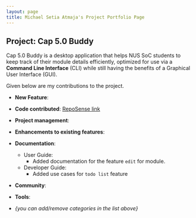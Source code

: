 ```yaml
---
layout: page
title: Michael Setia Atmaja's Project Portfolio Page
---
```


## Project: Cap 5.0 Buddy

Cap 5.0 Buddy is a desktop application that helps NUS SoC students to keep track of their module details efficiently, optimized for use via a
**Command Line Interface** (CLI) while still having the benefits of a Graphical User Interface (GUI).

Given below are my contributions to the project.

* **New Feature**:

* **Code contributed**: [RepoSense link](https://nus-cs2103-ay2021s1.github.io/tp-dashboard/#breakdown=true&search=michael-setia&sort=groupTitle&sortWithin=title&since=2020-08-14&timeframe=commit&mergegroup=&groupSelect=groupByRepos&checkedFileTypes=docs~functional-code~test-code~other&tabOpen=true&tabType=authorship&tabAuthor=michael-setia&tabRepo=AY2021S1-CS2103T-F12-3%2Ftp%5Bmaster%5D&authorshipIsMergeGroup=false&authorshipFileTypes=docs)

* **Project management**:

* **Enhancements to existing features**:

* **Documentation**:
  * User Guide:
    * Added documentation for the feature `edit` for module.
  * Developer Guide:
    * Added use cases for `todo list` feature
* **Community**:

* **Tools**:

* _{you can add/remove categories in the list above}_
